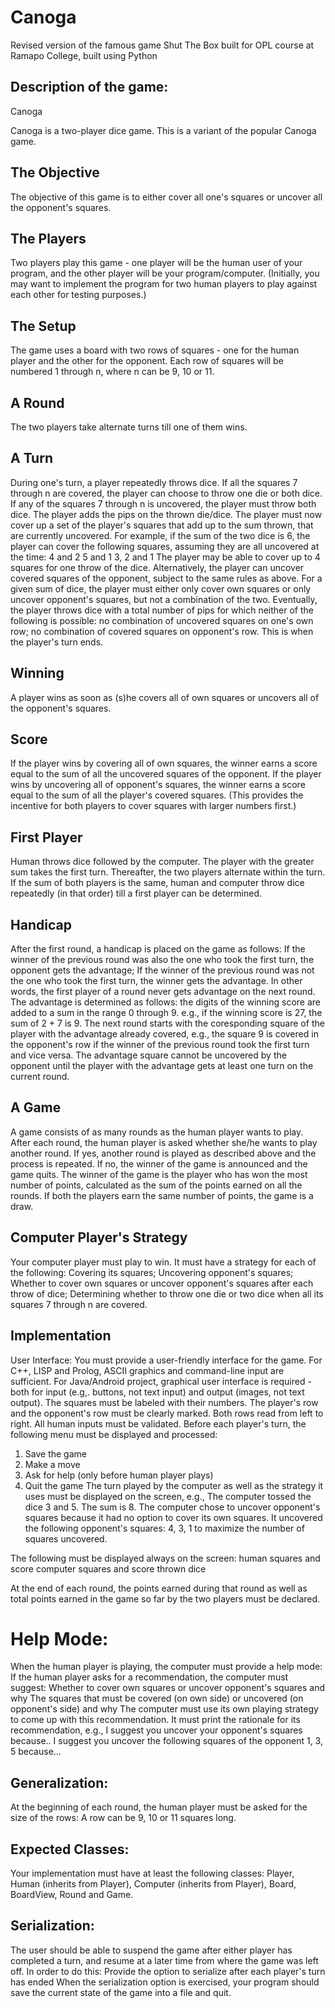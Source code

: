 # Canoga
Revised version of the famous game Shut The Box built for OPL course at Ramapo College, built using Python

## Description of the game: 
Canoga

Canoga is a two-player dice game. This is a variant of the popular Canoga game.

## The Objective
The objective of this game is to either cover all one's squares or uncover all the opponent's squares.

## The Players
Two players play this game - one player will be the human user of your program, and the other player will be your program/computer. (Initially, you may want to implement the program for two human players to play against each other for testing purposes.)

## The Setup
The game uses a board with two rows of squares - one for the human player and the other for the opponent. Each row of squares will be numbered 1 through n, where n can be 9, 10 or 11.

## A Round
The two players take alternate turns till one of them wins.

## A Turn
During one's turn, a player repeatedly throws dice.
If all the squares 7 through n are covered, the player can choose to throw one die or both dice.
If any of the squares 7 through n is uncovered, the player must throw both dice.
The player adds the pips on the thrown die/dice. The player must now cover up a set of the player's squares that add up to the sum thrown, that are currently uncovered. For example, if the sum of the two dice is 6, the player can cover the following squares, assuming they are all uncovered at the time:
4 and 2
5 and 1
3, 2 and 1
The player may be able to cover up to 4 squares for one throw of the dice. Alternatively, the player can uncover covered squares of the opponent, subject to the same rules as above. For a given sum of dice, the player must either only cover own squares or only uncover opponent's squares, but not a combination of the two. Eventually, the player throws dice with a total number of pips for which neither of the following is possible:
no combination of uncovered squares on one's own row;
no combination of covered squares on opponent's row.
This is when the player's turn ends.

## Winning
A player wins as soon as (s)he covers all of own squares or uncovers all of the opponent's squares.

## Score
If the player wins by covering all of own squares, the winner earns a score equal to the sum of all the uncovered squares of the opponent. If the player wins by uncovering all of opponent's squares, the winner earns a score equal to the sum of all the player's covered squares. (This provides the incentive for both players to cover squares with larger numbers first.)

## First Player
Human throws dice followed by the computer. The player with the greater sum takes the first turn. Thereafter, the two players alternate within the turn. If the sum of both players is the same, human and computer throw dice repeatedly (in that order) till a first player can be determined.

## Handicap
After the first round, a handicap is placed on the game as follows:
If the winner of the previous round was also the one who took the first turn, the opponent gets the advantage;
If the winner of the previous round was not the one who took the first turn, the winner gets the advantage.
In other words, the first player of a round never gets advantage on the next round. The advantage is determined as follows: the digits of the winning score are added to a sum in the range 0 through 9. e.g., if the winning score is 27, the sum of 2 + 7 is 9. The next round starts with the coresponding square of the player with the advantage already covered, e.g., the square 9 is covered in the opponent's row if the winner of the previous round took the first turn and vice versa.
The advantage square cannot be uncovered by the opponent until the player with the advantage gets at least one turn on the current round.

## A Game
A game consists of as many rounds as the human player wants to play. After each round, the human player is asked whether she/he wants to play another round.
If yes, another round is played as described above and the process is repeated.
If no, the winner of the game is announced and the game quits. The winner of the game is the player who has won the most number of points, calculated as the sum of the points earned on all the rounds. If both the players earn the same number of points, the game is a draw.

## Computer Player's Strategy
Your computer player must play to win. It must have a strategy for each of the following:
Covering its squares;
Uncovering opponent's squares;
Whether to cover own squares or uncover opponent's squares after each throw of dice;
Determining whether to throw one die or two dice when all its squares 7 through n are covered.

## Implementation
User Interface: You must provide a user-friendly interface for the game. For C++, LISP and Prolog, ASCII graphics and command-line input are sufficient. For Java/Android project, graphical user interface is required - both for input (e.g,. buttons, not text input) and output (images, not text output).
The squares must be labeled with their numbers. The player's row and the opponent's row must be clearly marked. Both rows read from left to right.
All human inputs must be validated.
Before each player's turn, the following menu must be displayed and processed:

1. Save the game
2. Make a move
3. Ask for help (only before human player plays)
4. Quit the game
The turn played by the computer as well as the strategy it uses must be displayed on the screen, e.g.,
      The computer tossed the dice 3 and 5.
      The sum is 8.
      The computer chose to uncover opponent's squares because it had no option to cover its own squares.
      It uncovered the following opponent's squares: 4, 3, 1 to maximize the number of squares uncovered. 
    
The following must be displayed always on the screen:
human squares and score
computer squares and score
thrown dice

At the end of each round, the points earned during that round as well as total points earned in the game so far by the two players must be declared.

# Help Mode: 
When the human player is playing, the computer must provide a help mode:
If the human player asks for a recommendation, the computer must suggest:
Whether to cover own squares or uncover opponent's squares and why
The squares that must be covered (on own side) or uncovered (on opponent's side) and why
The computer must use its own playing strategy to come up with this recommendation. It must print the rationale for its recommendation, e.g.,
     I suggest you uncover your opponent's squares because..
     I suggest you uncover the following squares of the opponent 1, 3, 5 because...
   
## Generalization: 
At the beginning of each round, the human player must be asked for the size of the rows: A row can be 9, 10 or 11 squares long.
## Expected Classes:
Your implementation must have at least the following classes: Player, Human (inherits from Player), Computer (inherits from Player), Board, BoardView, Round and Game.
## Serialization:
The user should be able to suspend the game after either player has completed a turn, and resume at a later time from where the game was left off. In order to do this:
Provide the option to serialize after each player's turn has ended
When the serialization option is exercised, your program should save the current state of the game into a file and quit.
